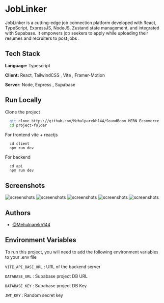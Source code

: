 
# JobLinker

JobLinker is a cutting-edge job connection platform developed with React, TypeScript, ExpressJS, NodeJS, Zustand state management, and integrated with Supabase. It empowers job seekers to apply while uploading their resumes and recruiters to post jobs .


## Tech Stack

**Language:** Typescript

**Client:** React, TailwindCSS , Vite , Framer-Motion

**Server:** Node, Express , Supabase



## Run Locally

Clone the project


```bash
  git clone https://github.com/Mehulparekh144/SoundBoom_MERN_Ecommerce.git
  cd project-folder
```

For frontend vite + reactjs
```
  cd client
  npm run dev
```

For backend 
```
  cd api
  npm run dev
```



## Screenshots

![screenshots](./demoImages/landing.png)
![screenshots](./demoImages/home.png)
![screenshots](./demoImages/profile.png)
![screenshots](./demoImages/applications.png)
![screenshots](./demoImages/individual_application.png)



## Authors

- [@Mehulparekh144](https://github.com/Mehulparekh144/)



## Environment Variables

To run this project, you will need to add the following environment variables to your .env file

`VITE_API_BASE_URL` : URL of the backend server

`DATABASE_URL` : Supabase project DB URL

`DATABASE_KEY` : Supabase project DB Key

`JWT_KEY` : Random secret key

